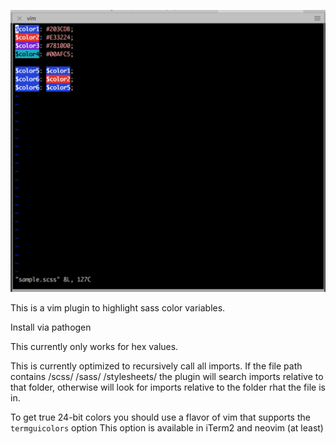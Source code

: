 ![vim sass colors sample](https://raw.githubusercontent.com/shmargum/vim-sass-colors/master/vim-sass-color-sample-2.png)

This is a vim plugin to highlight sass color variables.

Install via pathogen

This currently only works for hex values.

This is currently optimized to recursively call all imports.
If the file path contains /scss/ /sass/ /stylesheets/ the plugin will search imports relative to that folder, otherwise will look for imports relative to the folder rhat the file is in.

To get true 24-bit colors you should use a flavor of vim that supports the `termguicolors` option
This option is available in iTerm2 and neovim (at least)
